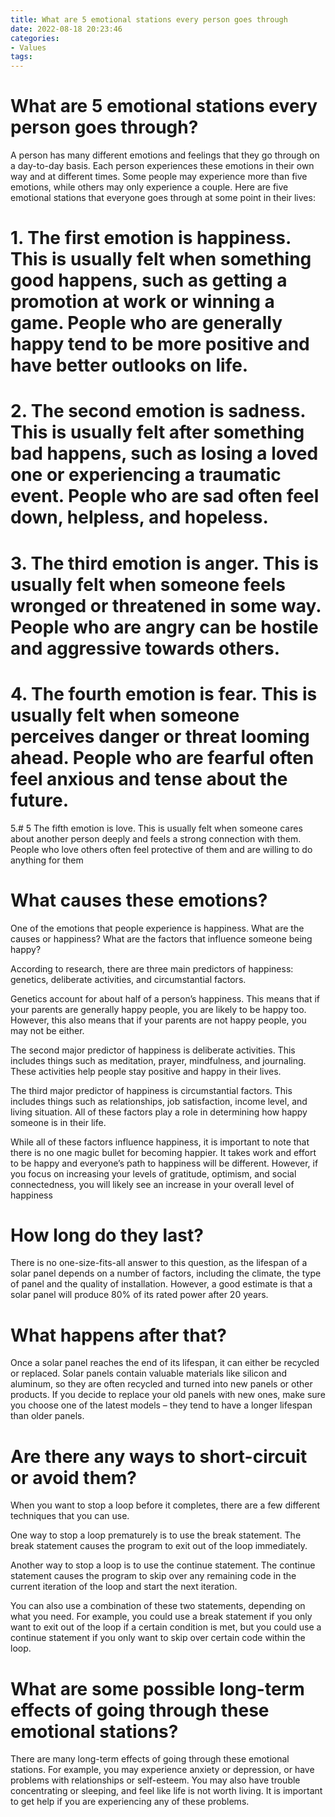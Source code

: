 ```yaml
---
title: What are 5 emotional stations every person goes through
date: 2022-08-18 20:23:46
categories:
- Values
tags:
---
```



#  What are 5 emotional stations every person goes through?

A person has many different emotions and feelings that they go through on a day-to-day basis. Each person experiences these emotions in their own way and at different times. Some people may experience more than five emotions, while others may only experience a couple. Here are five emotional stations that everyone goes through at some point in their lives:

# 1. The first emotion is happiness. This is usually felt when something good happens, such as getting a promotion at work or winning a game. People who are generally happy tend to be more positive and have better outlooks on life.

# 2. The second emotion is sadness. This is usually felt after something bad happens, such as losing a loved one or experiencing a traumatic event. People who are sad often feel down, helpless, and hopeless.

# 3. The third emotion is anger. This is usually felt when someone feels wronged or threatened in some way. People who are angry can be hostile and aggressive towards others.

# 4. The fourth emotion is fear. This is usually felt when someone perceives danger or threat looming ahead. People who are fearful often feel anxious and tense about the future.

5.# 5 The fifth emotion is love. This is usually felt when someone cares about another person deeply and feels a strong connection with them. People who love others often feel protective of them and are willing to do anything for them

#  What causes these emotions?

One of the emotions that people experience is happiness. What are the causes or happiness? What are the factors that influence someone being happy?

According to research, there are three main predictors of happiness: genetics, deliberate activities, and circumstantial factors. 

Genetics account for about half of a person’s happiness. This means that if your parents are generally happy people, you are likely to be happy too. However, this also means that if your parents are not happy people, you may not be either. 

The second major predictor of happiness is deliberate activities. This includes things such as meditation, prayer, mindfulness, and journaling. These activities help people stay positive and happy in their lives. 

The third major predictor of happiness is circumstantial factors. This includes things such as relationships, job satisfaction, income level, and living situation. All of these factors play a role in determining how happy someone is in their life. 

While all of these factors influence happiness, it is important to note that there is no one magic bullet for becoming happier. It takes work and effort to be happy and everyone’s path to happiness will be different. However, if you focus on increasing your levels of gratitude, optimism, and social connectedness, you will likely see an increase in your overall level of happiness

#  How long do they last?

There is no one-size-fits-all answer to this question, as the lifespan of a solar panel depends on a number of factors, including the climate, the type of panel and the quality of installation. However, a good estimate is that a solar panel will produce 80% of its rated power after 20 years.

# What happens after that?

Once a solar panel reaches the end of its lifespan, it can either be recycled or replaced. Solar panels contain valuable materials like silicon and aluminum, so they are often recycled and turned into new panels or other products. If you decide to replace your old panels with new ones, make sure you choose one of the latest models – they tend to have a longer lifespan than older panels.

#  Are there any ways to short-circuit or avoid them?

When you want to stop a loop before it completes, there are a few different techniques that you can use.

One way to stop a loop prematurely is to use the break statement. The break statement causes the program to exit out of the loop immediately.

Another way to stop a loop is to use the continue statement. The continue statement causes the program to skip over any remaining code in the current iteration of the loop and start the next iteration.

You can also use a combination of these two statements, depending on what you need. For example, you could use a break statement if you only want to exit out of the loop if a certain condition is met, but you could use a continue statement if you only want to skip over certain code within the loop.

#  What are some possible long-term effects of going through these emotional stations?

There are many long-term effects of going through these emotional stations. For example, you may experience anxiety or depression, or have problems with relationships or self-esteem. You may also have trouble concentrating or sleeping, and feel like life is not worth living. It is important to get help if you are experiencing any of these problems.